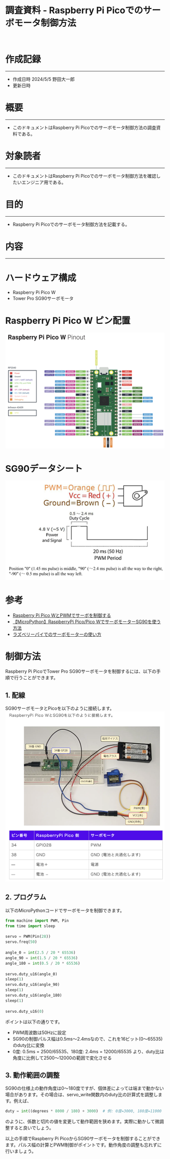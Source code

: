 # 調査資料 - Raspberry Pi Picoでのサーボモータ制御方法
&nbsp;
# 作成記録
---
* 作成日時 2024/5/5 野田大一郎
* 更新日時
&nbsp;
# 概要
---
* このドキュメントはRaspberry Pi Picoでのサーボモータ制御方法の調査資料である。
&nbsp;
# 対象読者
---
* このドキュメントはRaspberry Pi Picoでのサーボモータ制御方法を確認したいエンジニア用である。
&nbsp;
# 目的
---
* Raspberry Pi Picoでのサーボモータ制御方法を記載する。
&nbsp;

# 内容
---
# ハードウェア構成
* Raspberry Pi Pico W
* Tower Pro SG90サーボモータ

# Raspberry Pi Pico W ピン配置
![RaspberryPiPicoWPinout](./images/RaspberryPiPicoWPinout.png)

# SG90データシート
![sg90_datasheet](./images/sg90_datasheet.png)

# 参考
* [Raspberry Pi Pico WとPWMでサーボを制御する](https://picockpit.com/raspberry-pi/ja/%E3%83%A9%E3%82%BA%E3%83%99%E3%83%AA%E3%83%BC%E3%83%91%E3%82%A4%E3%83%BB%E3%83%94%E3%82%B3w%E3%83%BB%E3%83%91%E3%83%AB%E3%82%B9%E5%B9%85%E5%A4%89%E8%AA%BF%E3%83%BBpwm%E3%81%AB%E3%82%88%E3%82%8B/)
* [【MicroPython】RaspberryPi Pico/Pico WでサーボモーターSG90を使う方法](https://tech-and-investment.com/raspberrypi-picow-12-servo/)
* [ラズベリーパイでのサーボモーターの使い方](https://raspi-school.com/servo/)

# 制御方法
Raspberry Pi PicoでTower Pro SG90サーボモータを制御するには、以下の手順で行うことができます。

## 1. 配線

SG90サーボモータとPicoを以下のように接続します。<br>
![connect_pico_and_sg90](./images/connect_pico_and_sg90.png)

## 2. プログラム

以下のMicroPythonコードでサーボモータを制御できます。

```python
from machine import PWM, Pin
from time import sleep

servo = PWM(Pin(28))
servo.freq(50)

angle_0 = int(2.5 / 20 * 65536)
angle_90 = int(1.5 / 20 * 65536)
angle_180 = int(0.5 / 20 * 65536)

servo.duty_u16(angle_0)
sleep(1)
servo.duty_u16(angle_90)
sleep(1)
servo.duty_u16(angle_180)
sleep(1)

servo.duty_u16(0)
```

ポイントは以下の通りです。

- PWM周波数は50Hzに設定
- SG90の制御パルス幅は0.5ms〜2.4msなので、これを16ビット(0〜65535)のduty比に変換
- 0度: 0.5ms = 2500/65535、180度: 2.4ms = 12000/65535 より、duty比は角度に比例して2500〜12000の範囲で変化させる

## 3. 動作範囲の調整

SG90の仕様上の動作角度は0〜180度ですが、個体差によっては端まで動かない場合があります。その場合は、servo_write関数内のduty比の計算式を調整します。例えば、

```python 
duty = int((degrees * 8000 / 180) + 3000)  # 例: 0度=3000, 180度=11000
```

のように、係数と切片の値を変更して動作範囲を狭めます。実際に動かして微調整すると良いでしょう。

以上の手順でRaspberry Pi PicoからSG90サーボモータを制御することができます。パルス幅の計算とPWM制御がポイントです。動作角度の調整も忘れずに行いましょう。